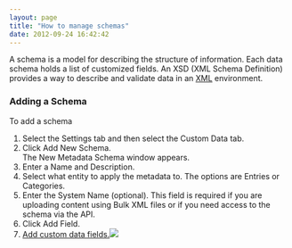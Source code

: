 ```yaml
---
layout: page
title: "How to manage schemas"
date: 2012-09-24 16:42:42
---
```


A schema is a model for describing the structure of information. Each data schema holds a list of customized fields. An XSD (XML Schema Definition) provides a way to describe and validate data in an [XML][1] environment.

 [1]: http://www.webopedia.com/TERM/X/XML.html

### Adding a Schema

<p class="mce-procedure">
  To add a schema
</p>

1.  Select the Settings tab and then select the Custom Data tab.
2.  Click Add New Schema.  
    The New Metadata Schema window appears.
3.  Enter a Name and Description.
4.  Select what entity to apply the metadata to. The options are Entries or Categories.
5.  Enter the System Name (optional). This field is required if you are uploading content using Bulk XML files or if you need access to the schema via the API.
6.  Click Add Field.
7.  <a href="http://knowledge.kaltura.com/node/347" target="_blank">Add custom data fields.<img src="{{site.url}}/assets/715">